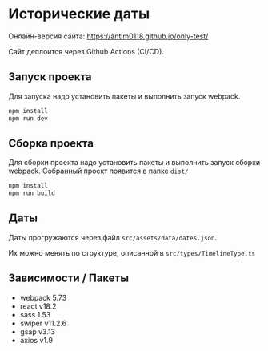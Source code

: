 # Исторические даты

Онлайн-версия сайта: https://antim0118.github.io/only-test/

Сайт деплоится через Github Actions (CI/CD).

## Запуск проекта
Для запуска надо установить пакеты и выполнить запуск webpack.
```js
npm install
npm run dev
```

## Сборка проекта
Для сборки проекта надо установить пакеты и выполнить запуск сборки webpack.
Собранный проект появится в папке `dist/`
```js
npm install
npm run build
```

## Даты

Даты прогружаются через файл `src/assets/data/dates.json`.

Их можно менять по структуре, описанной в `src/types/TimelineType.ts`

## Зависимости / Пакеты

- webpack 5.73
- react v18.2
- sass 1.53
- swiper v11.2.6
- gsap v3.13
- axios v1.9
